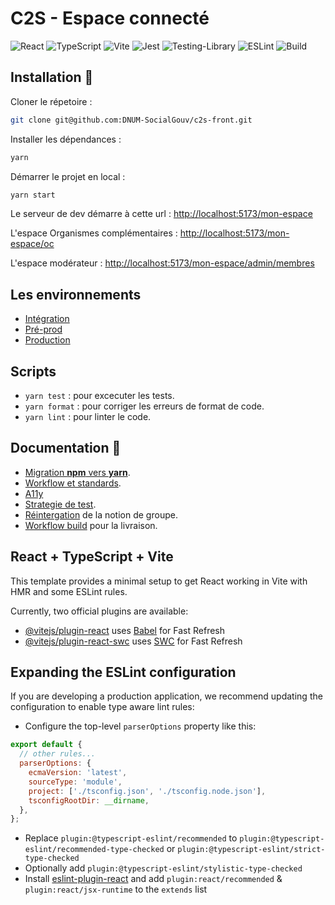 # C2S - Espace connecté

![React](https://img.shields.io/badge/react-%2320232a.svg?style=for-the-badge&logo=react&logoColor=%2361DAFB)
![TypeScript](https://img.shields.io/badge/typescript-%23007ACC.svg?style=for-the-badge&logo=typescript&logoColor=white)
![Vite](https://img.shields.io/badge/vite-%23646CFF.svg?style=for-the-badge&logo=vite&logoColor=white)
![Jest](https://img.shields.io/badge/-jest-%23C21325?style=for-the-badge&logo=jest&logoColor=white)
![Testing-Library](https://img.shields.io/badge/-TestingLibrary-%23E33332?style=for-the-badge&logo=testing-library&logoColor=white)
![ESLint](https://img.shields.io/badge/ESLint-4B3263?style=for-the-badge&logo=eslint&logoColor=white)
![Build](https://github.com//DNUM-SocialGouv/c2s-front/actions/workflows/c2s-github-ci.yml/badge.svg)

## Installation :construction_worker:

Cloner le répetoire :

```bash
git clone git@github.com:DNUM-SocialGouv/c2s-front.git
```

Installer les dépendances :

```bash
yarn
```

Démarrer le projet en local :

```bash
yarn start
```

Le serveur de dev démarre à cette url : [http://localhost:5173/mon-espace](http://localhost:5173/mon-espace)

L'espace Organismes complémentaires : [http://localhost:5173/mon-espace/oc](http://localhost:5173/mon-espace/oc)

L'espace modérateur : [http://localhost:5173/mon-espace/admin/membres](http://localhost:5173/mon-espace/admin/membres)

## Les environnements

- [Intégration](https://c2s-integration.cegedim.cloud/)
- [Pré-prod](https://c2s-preprod.cegedim.cloud)
- [Production](https://www.complementaire-sante-solidaire.gouv.fr/)

## Scripts

- `yarn test` : pour excecuter les tests.
- `yarn format` : pour corriger les erreurs de format de code.
- `yarn lint` : pour linter le code.

## Documentation :book:

- [Migration **npm** vers **yarn**](/doc/adr/yarn.md).
- [Workflow et standards](/doc/workflow-et-standards.md).
- [A11y](/doc/a11y.md)
- [Strategie de test](/doc/stategie-test.md).
- [Réintergation](./doc/adr/REACTIVATE_GROUPES.md) de la notion de groupe.
- [Workflow build](./doc/workflow-build.md) pour la livraison.

## React + TypeScript + Vite

This template provides a minimal setup to get React working in Vite with HMR and some ESLint rules.

Currently, two official plugins are available:

- [@vitejs/plugin-react](https://github.com/vitejs/vite-plugin-react/blob/main/packages/plugin-react/README.md) uses [Babel](https://babeljs.io/) for Fast Refresh
- [@vitejs/plugin-react-swc](https://github.com/vitejs/vite-plugin-react-swc) uses [SWC](https://swc.rs/) for Fast Refresh

## Expanding the ESLint configuration

If you are developing a production application, we recommend updating the configuration to enable type aware lint rules:

- Configure the top-level `parserOptions` property like this:

```js
export default {
  // other rules...
  parserOptions: {
    ecmaVersion: 'latest',
    sourceType: 'module',
    project: ['./tsconfig.json', './tsconfig.node.json'],
    tsconfigRootDir: __dirname,
  },
};
```

- Replace `plugin:@typescript-eslint/recommended` to `plugin:@typescript-eslint/recommended-type-checked` or `plugin:@typescript-eslint/strict-type-checked`
- Optionally add `plugin:@typescript-eslint/stylistic-type-checked`
- Install [eslint-plugin-react](https://github.com/jsx-eslint/eslint-plugin-react) and add `plugin:react/recommended` & `plugin:react/jsx-runtime` to the `extends` list
